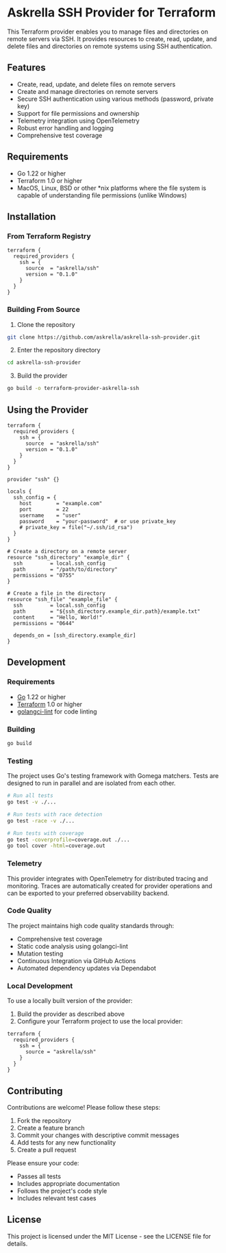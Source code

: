 # Askrella SSH Provider for Terraform

This Terraform provider enables you to manage files and directories on remote servers via SSH. It provides resources to create, read, update, and delete files and directories on remote systems using SSH authentication.

## Features

- Create, read, update, and delete files on remote servers
- Create and manage directories on remote servers
- Secure SSH authentication using various methods (password, private key)
- Support for file permissions and ownership
- Telemetry integration using OpenTelemetry
- Robust error handling and logging
- Comprehensive test coverage

## Requirements

- Go 1.22 or higher
- Terraform 1.0 or higher
- MacOS, Linux, BSD or other *nix platforms where the file system is capable of understanding file permissions (unlike Windows)

## Installation

### From Terraform Registry

```hcl
terraform {
  required_providers {
    ssh = {
      source  = "askrella/ssh"
      version = "0.1.0"
    }
  }
}
```

### Building From Source

1. Clone the repository
```bash
git clone https://github.com/askrella/askrella-ssh-provider.git
```

2. Enter the repository directory
```bash
cd askrella-ssh-provider
```

3. Build the provider
```bash
go build -o terraform-provider-askrella-ssh
```

## Using the Provider

```hcl
terraform {
  required_providers {
    ssh = {
      source  = "askrella/ssh"
      version = "0.1.0"
    }
  }
}

provider "ssh" {}

locals {
  ssh_config = {
    host        = "example.com"
    port        = 22
    username    = "user"
    password    = "your-password"  # or use private_key
    # private_key = file("~/.ssh/id_rsa")
  }
}

# Create a directory on a remote server
resource "ssh_directory" "example_dir" {
  ssh         = local.ssh_config
  path        = "/path/to/directory"
  permissions = "0755"
}

# Create a file in the directory
resource "ssh_file" "example_file" {
  ssh         = local.ssh_config
  path        = "${ssh_directory.example_dir.path}/example.txt"
  content     = "Hello, World!"
  permissions = "0644"

  depends_on = [ssh_directory.example_dir]
}
```

## Development

### Requirements

- [Go](https://golang.org/doc/install) 1.22 or higher
- [Terraform](https://www.terraform.io/downloads.html) 1.0 or higher
- [golangci-lint](https://golangci-lint.run/usage/install/) for code linting

### Building

```bash
go build
```

### Testing

The project uses Go's testing framework with Gomega matchers. Tests are designed to run in parallel and are isolated from each other.

```bash
# Run all tests
go test -v ./...

# Run tests with race detection
go test -race -v ./...

# Run tests with coverage
go test -coverprofile=coverage.out ./...
go tool cover -html=coverage.out
```

### Telemetry

This provider integrates with OpenTelemetry for distributed tracing and monitoring. Traces are automatically created for provider operations and can be exported to your preferred observability backend.

### Code Quality

The project maintains high code quality standards through:

- Comprehensive test coverage
- Static code analysis using golangci-lint
- Mutation testing
- Continuous Integration via GitHub Actions
- Automated dependency updates via Dependabot

### Local Development

To use a locally built version of the provider:

1. Build the provider as described above
2. Configure your Terraform project to use the local provider:

```hcl
terraform {
  required_providers {
    ssh = {
      source = "askrella/ssh"
    }
  }
}
```

## Contributing

Contributions are welcome! Please follow these steps:

1. Fork the repository
2. Create a feature branch
3. Commit your changes with descriptive commit messages
4. Add tests for any new functionality
5. Create a pull request

Please ensure your code:
- Passes all tests
- Includes appropriate documentation
- Follows the project's code style
- Includes relevant test cases

## License

This project is licensed under the MIT License - see the LICENSE file for details. 